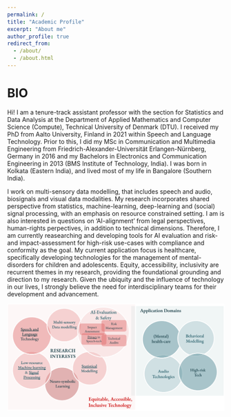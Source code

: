 ```yaml
---
permalink: /
title: "Academic Profile"
excerpt: "About me"
author_profile: true
redirect_from: 
  - /about/
  - /about.html
---
```

BIO
======

Hi! I am a tenure-track assistant professor with the section for Statistics and Data Analysis at the Department of Applied Mathematics and Computer Science (Compute), Technical University of Denmark (DTU). I received my PhD from Aalto University, Finland in 2021 within Speech and Language Technology. Prior to this, I did my MSc in Communication and Multimedia Engineering from Friedrich-Alexander-Universität Erlangen-Nürnberg, Germany in 2016 and my Bachelors in Electronics and Communication Engineering in 2013 (BMS Institute of Technology, India). I was born in Kolkata (Eastern India), and lived most of my life in Bangalore (Southern India).

I work on multi-sensory data modelling, that includes speech and audio, biosignals and visual data modalities. My research incorporates shared perspective from statistics, machine-learning, deep-learning and (social) signal processing, with an emphasis on resource constrained setting. I am is also interested in questions on ‘AI-alignment’ from legal perspectives, human-rights perpectives, in addition to technical dimensions. Therefore, I am currently reasearching and developing tools for AI evaluation and risk- and impact-assessment for high-risk use-cases with compliance and conformity as the goal. My current application focus is healthcare, specifically developing technologies for the management of mental-disorders for children and adolescents. Equity, accessibility, inclusivity are recurrent themes in my research, providing the foundational grounding and direction to my research. Given the ubiquity and the influence of technology in our lives, I strongly believe the need for interdisciplinary teams for their development and advancement.

<img src="_pages/pictures/about_me-crop.pdf"/>




